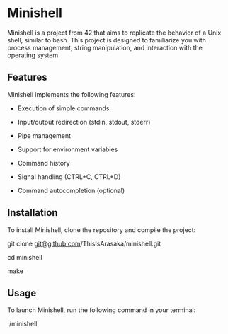 # Minishell


Minishell is a project from 42 that aims to replicate the behavior of a Unix shell, similar to bash. This project is designed to familiarize you with process management, string manipulation, and interaction with the operating system.


## Features


Minishell implements the following features:


- Execution of simple commands

- Input/output redirection (stdin, stdout, stderr)

- Pipe management

- Support for environment variables

- Command history

- Signal handling (CTRL+C, CTRL+D)

- Command autocompletion (optional)


## Installation


To install Minishell, clone the repository and compile the project:


git clone git@github.com/ThisIsArasaka/minishell.git

cd minishell

make

## Usage

To launch Minishell, run the following command in your terminal:

./minishell